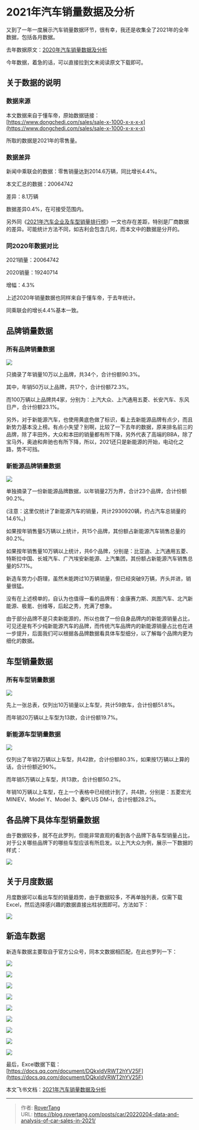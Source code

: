 # 2021年汽车销量数据及分析


又到了一年一度展示汽车销量数据环节，很有幸，我还是收集全了2021年的全年数据，包括各月数据。

去年数据原文：[2020年汽车销量数据及分析](https://mp.weixin.qq.com/s/bQSPe1_86F-RtGJlFtSDFA)

今年数据，着急的话，可以直接拉到文末阅读原文下载即可。

## 关于数据的说明

### 数据来源

本文数据来自于懂车帝，原始数据链接：[https://www.dongchedi.com/sales/sale-x-1000-x-x-x-x](https://www.dongchedi.com/sales/sale-x-1000-x-x-x-x)

所取的数据是2021年的零售量。

### 数据差异

新闻中乘联会的数据：零售销量达到2014.6万辆，同比增长4.4%。

本文汇总的数据：20064742

差异：8.1万辆

数据差异0.4%，在可接受范围内。

另外同《[2021年汽车企业及车型销量排行榜](https://mp.weixin.qq.com/s/Baz9Eka-lEvcFZ3wTLdSCg)》一文也存在差距，特别是厂商数据的差异。可能统计方法不同，如吉利会包含几何，而本文中的数据是分开的。

### 同2020年数据对比

2021销量：20064742

2020销量：19240714

增幅：4.3%

上述2020年销量数据也同样来自于懂车帝，于去年统计。

同乘联会的增长4.4%基本一致。

## 品牌销量数据

### 所有品牌销量数据

![](assets/boxcn9XNLZWyhp5kslTM8mcoFtd.jpeg)

只摘录了年销量10万以上品牌，共34个，合计份额90.3%。

其中，年销50万以上品牌，共17个，合计份额72.3%。

而100万辆以上品牌共4家，分别为：上汽大众、上汽通用五菱、长安汽车、东风日产，合计份额23.1%。

另外，对于新能源汽车，也使用黄底色做了标识，看上去新能源品牌有点少，而且新势力基本没上榜。有点小失望？别啊，比较了一下去年的数据，原来排名前三的品牌，除了丰田外，大众和本田的销量都有所下降，另外代表了高端的BBA，除了宝马外，奥迪和奔驰也有所下降，所以，2021还只是新能源的开始，电动化之路，势不可挡。

### 新能源品牌销量数据

![](assets/boxcntcvguaZ4Y3vXz4oTXhsg9c.jpeg)

单独摘录了一份新能源品牌数据，以年销量2万为界，合计23个品牌，合计份额90.2%。

(注意：这里仅统计了新能源汽车的销量，共计2930920辆，约占汽车总销量的14.6%。)

如果按年销售量5万辆以上统计，共15个品牌，其份额占新能源汽车销售总量的80.2%。

如果按年销售量10万辆以上统计，共6个品牌，分别是：比亚迪、上汽通用五菱、特斯拉中国、长城汽车、广汽埃安新能源、上汽集团，其份额占新能源汽车销售总量的57.1%。

新造车势力小蔚理，虽然未能跨过10万辆销量，但已经突破9万辆，齐头并进，销量很猛。

没有在上述榜单的，自认为也值得一看的品牌有：金康赛力斯、岚图汽车、北汽新能源、极氪、创维等，后起之秀，充满了想象。

由于部分品牌不是只卖新能源的，所以也做了一份自身品牌内的新能源销量占比，可见还是有不少纯新能源汽车的品牌，而传统汽车品牌内的新能源销量占比也在进一步提升，后面我们可以根据各品牌数据看具体车型细分，以了解每个品牌内更为细化的数据。

## 车型销量数据

### 所有车型销量数据

![](assets/boxcnLmWNhl4nWIa2tpZwO4i5Qf.jpeg)

先上一张总表，仅列出10万销量以上车型，共计59款车，合计份额51.8%。

而年销20万辆以上车型为13款，合计份额19.7%。

### 新能源车型销量数据

![](assets/boxcn1JE0npkQI4rcGCPlYgAxAf.jpeg)

仅列出了年销2万辆以上车型，共42款，合计份额80.3%，如果按1万辆以上算的话，合计份额近90%。

而年销5万辆以上车型，共13款，合计份额50.2%。

年销10万辆以上车型，在上一个表格中已经统计到了，共4款，分别是：五菱宏光MINIEV、Model Y、Model 3、秦PLUS DM-i，合计份额28.2%。

## 各品牌下具体车型销量数据

由于数据较多，就不在此罗列，但能非常直观的看到各个品牌下各车型销量占比，对于公关哪些品牌下的哪些车型应该有所启发。以上汽大众为例，展示一下数据的样式：

![](assets/boxcn7agU3LBHeoc8QaIKokUM3b.jpeg)

## 关于月度数据

月度数据可以看出车型的销量趋势，由于数据较多，不再单独列表，仅需下载Excel，然后选择感兴趣的数据直接出柱状图即可。方法如下：

![](assets/boxcnlCc24ZqOYrxtlx6eCdOlOd.jpeg)

## 新造车数据

新造车数据主要取自于官方公众号，同本文数据相匹配，在此也罗列一下：

![](assets/boxcn2DQI6YUv6aa7tRsQvMSDNf.jpeg)

![](assets/boxcnX5uUIzCyhCiTjvvjroLTuc.jpeg)

![](assets/boxcnXVkOf7g6SKeFZMZ74y17Nd.jpeg)

![](assets/boxcnKBaoz1hIxa7unQYheRTP2d.jpeg)

![](assets/boxcnCH2RfxUDPybUnsIRfq8Njc.jpeg)

![](assets/boxcnxcBAmL4qPYQWBwKDURXcYc.jpeg)

![](assets/boxcn6szHAaQS7fYeEStJ9hjo2e.jpeg)

![](assets/boxcnCRk87A5bf4BCM7t3AbCIAe.jpeg)

![](assets/boxcnGZ3bvnsLhGOhwe2tp6UGNe.jpeg)

最后，Excel数据下载：[https://docs.qq.com/document/DQkxldVRWT2hYV25F](https://docs.qq.com/document/DQkxldVRWT2hYV25F)


本文飞书文档：[2021年汽车销量数据及分析](https://rovertang.feishu.cn/docx/doxcnUOTEpwR1HUZeyaGlsthr9K)


---

> 作者: [RoverTang](https://rovertang.com)  
> URL: https://blog.rovertang.com/posts/car/20220204-data-and-analysis-of-car-sales-in-2021/  

